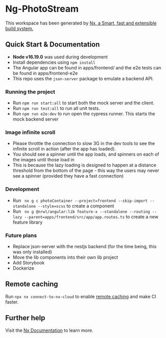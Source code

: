 # Ng-PhotoStream

This workspace has been generated by [Nx, a Smart, fast and extensible build system.](https://nx.dev)

## Quick Start & Documentation

- <b>Node v16.19.0</b> was used during development
- Install dependencies using `npm install`
- The Angular app can be found in apps/frontend/ and the e2e tests can be found in apps/frontend-e2e
- This repo uses the `json-server` package to emulate a backend API.

### Running the project

- Run `npm run start:all` to start both the mock server and the client.
- Run `npm run test:all` to run all unit tests.
- Run `npm run e2e:dev` to run open the cypress runner. This starts the mock backend server

### Image infinite scroll

- Please throttle the connection to slow 3G in the dev tools to see the infinite scroll in action (after the app has
  loaded).
- You should see a spinner until the app loads, and spinners on each of the images until those load in
- This is because the lazy loading is designed to happen at a distance threshold from the bottom of the page - this way
  the users may never see a spinner (provided they have a fast connection)

### Development

- Run ` nx g c photoContainer --project=frontend --skip-import --standalone --style=scss` to create a component
- Run ` nx g @nrwl/angular:lib feature-x --standalone --routing --lazy --parent=apps/frontend/src/app/app.routes.ts` to
  create a new feature library

### Future plans

- Replace json-server with the nestjs backend (for the time being, this was only installed)
- Move the lib components into their own lib project
- Add Storybook
- Dockerize

## Remote caching

Run `npx nx connect-to-nx-cloud` to enable [remote caching](https://nx.app) and make CI faster.

## Further help

Visit the [Nx Documentation](https://nx.dev) to learn more.

